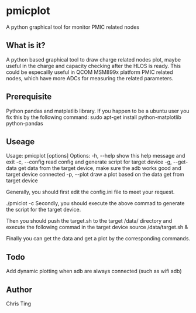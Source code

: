 # pmicplot
A python graphical tool for monitor PMIC related nodes

What is it?
----------
A python based graphical tool to draw charge related nodes plot, maybe
useful in the charge and capacity checking after the HLOS is ready.
This could be especailly useful in QCOM MSM899x platform PMIC related nodes,
which have more ADCs for measuring the related parameters.

Prerequisite
------------
Python pandas and matplatlib library. If you happen to be a ubuntu user you
fix this by the following command:
sudo apt-get install python-matplotlib python-pandas

Useage
------
Usage: pmicplot [options]
Options:
  -h, --help      show this help message and exit
  -c, --config    read config and generate script for target device
  -g, --get-data  get data from the target device, make sure the adb works
                  good and target device connected
  -p, --plot      draw a plot based on the data get from target device

Generally, you should first edit the config.ini file to meet your request.

./pmiclot -c
Secondly, you should execute the above commad to generate the script for the
target device.

Then you should push the target.sh to the target /data/ directory and execute
the following commad in the target device
source /data/target.sh &

Finally you can get the data and get a plot by the corresponding commands.


Todo
----
Add dynamic plotting when adb are always connected (such as wifi adb)


Author
------
Chris Ting
